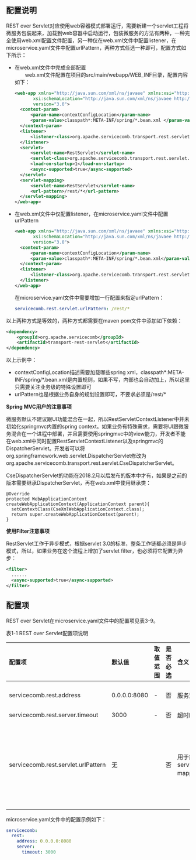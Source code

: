 ## 配置说明

REST over Servlet对应使用web容器模式部署运行，需要新建一个servlet工程将微服务包装起来，加载到web容器中启动运行，包装微服务的方法有两种，一种完全使用web.xml配置文件配置，另一种仅在web.xml文件中配置listener，在microservice.yaml文件中配置urlPattern，两种方式任选一种即可，配置方式如下所示：

* 在web.xml文件中完成全部配置  
  　　web.xml文件配置在项目的src/main/webapp/WEB\_INF目录，配置内容如下：

  ```xml
  <web-app xmlns="http://java.sun.com/xml/ns/javaee" xmlns:xsi="http://www.w3.org/2001/XMLSchema-instance"
         xsi:schemaLocation="http://java.sun.com/xml/ns/javaee http://java.sun.com/xml/ns/javaee/web-app_3_0.xsd"
         version="3.0">
    <context-param>
        <param-name>contextConfigLocation</param-name>
        <param-value>classpath*:META-INF/spring/*.bean.xml </param-value>
    </context-param>
    <listener>
        <listener-class>org.apache.servicecomb.transport.rest.servlet.RestServletContextListener</listener-class>
    </listener>
    <servlet>
        <servlet-name>RestServlet</servlet-name>
        <servlet-class>org.apache.servicecomb.transport.rest.servlet.RestServlet</servlet-class>
        <load-on-startup>1</load-on-startup>
        <async-supported>true</async-supported>
    </servlet>
    <servlet-mapping>
        <servlet-name>RestServlet</servlet-name>
        <url-pattern>/rest/*</url-pattern>
    </servlet-mapping>
  </web-app>
  ```

* 在web.xml文件中仅配置listener，在microservice.yaml文件中配置urlPattern

  ```xml
  <web-app xmlns="http://java.sun.com/xml/ns/javaee" xmlns:xsi="http://www.w3.org/2001/XMLSchema-instance"
         xsi:schemaLocation="http://java.sun.com/xml/ns/javaee http://java.sun.com/xml/ns/javaee/web-app_3_0.xsd"
         version="3.0">
    <context-param>
        <param-name>contextConfigLocation</param-name>
        <param-value>classpath*:META-INF/spring/*.bean.xml</param-value>
    </context-param>
    <listener>
        <listener-class>org.apache.servicecomb.transport.rest.servlet.RestServletContextListener</listener-class>
    </listener>
  </web-app>
  ```

  在microservice.yaml文件中需要增加一行配置来指定urlPattern：

  ```yaml
  servicecomb.rest.servlet.urlPattern: /rest/*
  ```

以上两种方式是等效的，两种方式都需要在maven pom文件中添加如下依赖：

```xml
<dependency>
    <groupId>org.apache.servicecomb</groupId>
    <artifactId>transport-rest-servlet</artifactId>
</dependency>
```

以上示例中：

* contextConfigLocation描述需要加载哪些spring xml，classpath\*:META-INF/spring/\*.bean.xml是内置规则，如果不写，内部也会自动加上，所以这里只需要关注业务级的特殊设置即可
* urlPattern也是根据业务自身的规划设置即可，不要求必须是/rest/\*

**Spring MVC用户的注意事项**

微服务默认不建议跟UI功能混合在一起，所以RestServletContextListener中并未初始化springmvc内置的spring context。如果业务有特殊需求，需要将UI跟微服务混合在一个进程中部署，并且需要使用springmvc中的view能力，开发者不能在web.xml中同时配置RestServletContextListener以及springmvc的DispatcherServlet。开发者可以将org.springframework.web.servlet.DispatcherServlet修改为org.apache.servicecomb.transport.rest.servlet.CseDispatcherServlet。

CseDispatcherServlet的功能在2018.2月以后发布的版本中才有，如果是之前的版本需要继承DispatcherServlet，再在web.xml中使用继承类：

```
@Override
protected WebApplicationContext createWebApplicationContext(ApplicationContext parent){
  setContextClass(CseXmlWebApplicationContext.class);
  return super.createWebApplicationContext(parent);
}
```

**使用Filter注意事项**

RestServlet工作于异步模式，根据servlet 3.0的标准，整条工作链都必须是异步模式，所以，如果业务在这个流程上增加了servlet filter，也必须将它配置为异步：

```xml
<filter>
  ......
  <async-supported>true</async-supported>
</filter>
```

## **配置项**

REST over Servlet在microservice.yaml文件中的配置项见表3-9。

表1-1 REST over Servlet配置项说明

| 配置项 | 默认值 | 取值范围 | 是否必选 | 含义 | 注意 |
| :--- | :--- | :--- | :--- | :--- | :--- |
| servicecomb.rest.address | 0.0.0.0:8080 | - | 否 | 服务监听地址 | 必须配置为与web容器监听地址相同的地址 |
| servicecomb.rest.server.timeout | 3000 | - | 否 | 超时时间 | 单位为毫秒 |
| servicecomb.rest.servlet.urlPattern | 无 |  | 否 | 用于简化servlet+servlet mapping配置 | 只有在web.xml中未配置servlet+servlet mapping时，才使用此配置项，配置格式为：/\* 或  /path/\*，其中path可以是多次目录 |

microservice.yaml文件中的配置示例如下：

```yaml
servicecomb:
  rest:
    address: 0.0.0.0:8080
    server:
      timeout: 3000
```



